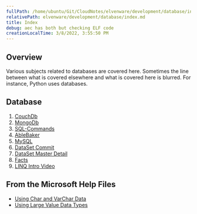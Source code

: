 ```yaml
---
fullPath: /home/ubuntu/Git/CloudNotes/elvenware/development/database/index.md
relativePath: elvenware/development/database/index.md
title: Index
debug: aec has both but checking ELF code
creationLocalTime: 3/8/2022, 3:55:50 PM
---
```


<!-- toc -->
<!-- tocstop -->

## Overview

Various subjects related to databases are covered here. Sometimes
the line between what is covered elsewhere and what is covered here
is blurred. For instance, Python uses databases.

Database
--------

1.  [CouchDb](/charlie/development/database/NoSql/CouchDb.html)
2.  [MongoDb](/charlie/development/database/NoSql/MongoDb.html)
3.  [SQL-Commands](/charlie/development/database/mssql/sql-commands.html)
4.  [AbleBaker](/charlie/development/database/able-baker.html)
5.  [MySQL](/charlie/development/database/mysql/MySql.html)
6.  [DataSet Commit](/charlie/development/database/mssql/datasets-commits.html)
7.  [DataSet Master Detail](/charlie/development/database/mssql/dataset-master-detail.html)
8.  [Facts](/charlie/development/database/facts.html)
9.  [LINQ Intro Video](/charlie/development/database/LinqIntroWeb.html)

From the Microsoft Help Files
-----------------------------

-   [Using Char and VarChar Data](http://msdn.microsoft.com/en-us/library/ms175055.aspx)
-   [Using Large Value Data Types](http://msdn.microsoft.com/en-us/library/ms178158.aspx)
